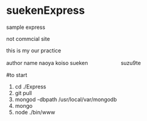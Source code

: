 # suekenExpress
sample express

not commcial site

this is my our practice

author name naoya koiso
            sueken
　　　　　　suzu9te

#to start
1. cd ./Express
2. git pull
3. mongod -dbpath /usr/local/var/mongodb
4. mongo
3. node ./bin/www
